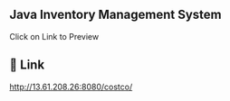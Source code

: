 ## Java Inventory Management System

Click on Link to Preview 
## 🔗 Link
http://13.61.208.26:8080/costco/

